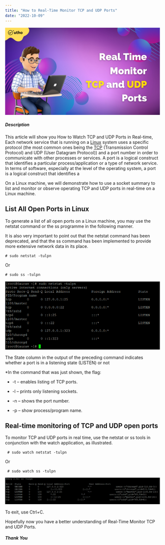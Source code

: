 ```yaml
---
title: "How to Real-Time Monitor TCP and UDP Ports"
date: "2022-10-09"
---
```


![](images/How-to-Real-Time-Monitor-TCP-and-UDP-Ports_utho.jpg)

##### **Description**

This article will show you How to Watch TCP and UDP Ports in Real-time, Each network service that is running on a [Linux](https://utho.com/docs/tutorial/category/linux-tutorial/) system uses a specific protocol (the most common ones being the [TCP](https://en.wikipedia.org/wiki/Transmission_Control_Protocol) (Transmission Control Protocol) and UDP (User Datagram Protocol)) and a port number in order to communicate with other processes or services. A port is a logical construct that identifies a particular process/application or a type of network service. In terms of software, especially at the level of the operating system, a port is a logical construct that identifies a

On a Linux machine, we will demonstrate how to use a socket summary to list and monitor or observe operating TCP and UDP ports in real-time on a Linux machine.

## **List All Open Ports in Linux**

To generate a list of all open ports on a Linux machine, you may use the netstat command or the ss programme in the following manner.

It is also very important to point out that the netstat command has been deprecated, and that the ss command has been implemented to provide more extensive network data in its place.

```
# sudo netstat -tulpn 
```

Or

```
# sudo ss -tulpn 
```

![Watch TCP and UDP Ports in Real-time](images/image-319.png)

The State column in the output of the preceding command indicates whether a port is in a listening state (LISTEN) or not

\*In the command that was just shown, the flag:

- \-t – enables listing of TCP ports.

- \-l – prints only listening sockets.
- \-n – shows the port number.
- \-p – show process/program name.  
    

## **Real-time monitoring of TCP and UDP open ports**

To monitor TCP and UDP ports in real time, use the netstat or ss tools in conjunction with the watch application, as illustrated.

```
 # sudo watch netstat -tulpn 
```

Or

```
 # sudo watch ss -tulpn 
```

![How to Watch TCP and UDP Ports in Real-time](images/image-320-1024x173.png)

To exit, use Ctrl+C.

Hopefully now you have a better understanding of Real-Time Monitor TCP and UDP Ports.

##### **Thank You**

